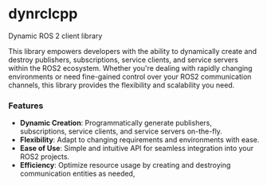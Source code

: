# dynrclcpp
Dynamic ROS 2 client library


This library empowers developers with the ability to dynamically create and destroy publishers, subscriptions, service clients, and service servers within the ROS2 ecosystem. Whether you're dealing with rapidly changing environments or need fine-gained control over your ROS2 communication channels, this library provides the flexibility and scalability you need.

### Features
- **Dynamic Creation**: Programmatically generate publishers, subscriptions, service clients, and service servers on-the-fly.
- **Flexibility**: Adapt to changing requirements and environments with ease.
- **Ease of Use**: Simple and intuitive API for seamless integration into your ROS2 projects.
- **Efficiency**: Optimize resource usage by creating and destroying communication entities as needed,

